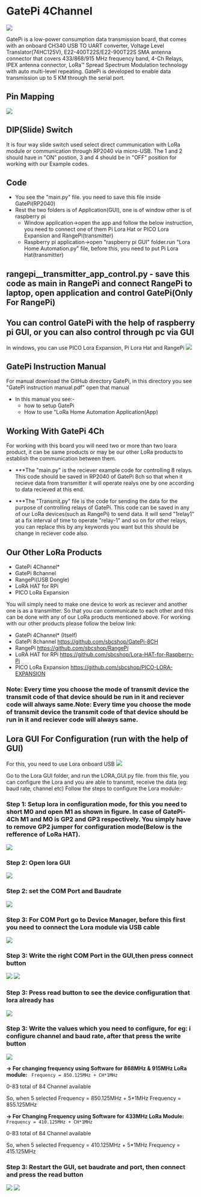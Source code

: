 # GatePi 4Channel
<img src= "https://github.com/sbcshop/GatePi/blob/main/images/img4.png" />

GatePi is a low-power consumption data transmission board, that comes with an onboard CH340 USB TO UART converter, Voltage Level Translator(74HC125V), E22-400T22S/E22-900T22S SMA antenna connector that covers 433/868/915 MHz frequency band, 4-Ch Relays, IPEX antenna connector, LoRa™ Spread Spectrum Modulation technology with auto multi-level repeating. GatePi is developed to enable data transmission up to 5 KM through the serial port.

## Pin Mapping
<img src= "https://github.com/sbcshop/GatePi/blob/main/images/img1.png" />

## DIP(Slide) Switch
It is four way slide switch used select direct cummunication with LoRa module or communication through RP2040 via micro-USB. The 1 and 2 should have in "ON" postion, 3 and 4 should be in "OFF" position for working with our Example codes.

## Code
  * You see the "main.py" file. you need to save this file inside GatePi(RP2040)
  * Rest the two folders is of Application(GUI), one is of window other is of raspberry pi
    * Window application->open the app and follow the below instruction, you need to connect one of them Pi Lora Hat or PICO Lora Expansion and RangePi(transmitter)
    * Raspberry pi application->open "raspberry pi GUI" folder.run "Lora Home Automation.py" file, before this, you need to put Pi Lora Hat(transmitter) 
    
## **rangepi__transmitter_app_control.py** - save this code as main in RangePi and connect RangePi to laptop, open application and control GatePi(Only For RangePi)

## You can control GatePi with the help of raspberry pi GUI, or you can also control through pc via GUI
In windows, you can use PICO Lora Expansion, Pi Lora Hat and RangePi
<img src="https://github.com/sbcshop/GatePi/blob/main/images/img7.JPG" />

## GatePi Instruction Manual
   For manual download the GitHub directory GatePi, in this directory you see "GatePi instruction manual.pdf" open that manual
   * In this manual you see:-
      * how to setup GatePi 
      * How to use "LoRa Home Automation Application(App)

     
## Working With GatePi 4Ch

For working with this board you will need two or more than two loara product, it can be same products or may be our other LoRa products to establish the communication between them.

* ***The "main.py" is the reciever example code for controlling 8 relays. This code should be saved in RP2040 of GatePi 8ch so that when it recieve data from transmitter it will operate realys one by one according to data recieved at this end.

* ***The "Transmit.py" file is the code for sending the data for the purpose of controlling relays of GatePi. This code can be saved in any of our LoRa devices(such as RangePi) to send data. It will send "1relay1" at a fix interval of time to operate "relay-1" and so on for other relays, you can replace this by any keywords you want but this should be change in reciever code also.

## Our Other LoRa Products

* GatePi 4Channel*
* GatePi 8channel
* RangePi(USB Dongle)
* LoRA HAT for RPi
* PICO LoRa Expansion

You will simply need to make one device to work as reciever and another one is as a transmitter. So that you can communicate to each other and this can be done with any of our LoRa products mentioned above. For working with our other products please follow the below link:

* GatePi 4Channel* (Itself)
* GatePi 8channel
https://github.com/sbcshop/GatePi-8CH
* RangePi
https://github.com/sbcshop/RangePi
* LoRA HAT for RPi
https://github.com/sbcshop/Lora-HAT-for-Raspberry-Pi
* PICO LoRa Expansion
https://github.com/sbcshop/PICO-LORA-EXPANSION

### Note: Every time you choose the mode of transmit device the transmit code of that device should be run in it and reciever code will always same.Note: Every time you choose the mode of transmit device the transmit code of that device should be run in it and reciever code will always same.

 ## Lora GUI For Configuration (run with the help of GUI)
 For this, you need to use Lora onboard USB 
 <img src= "https://github.com/sbcshop/Lora-HAT-for-Raspberry-Pi/blob/main/images/img_18.jpg" />
 
 Go to the Lora GUI folder, and run the LORA_GUI.py file. from this file, you can configure the Lora and you are able to transmit, receive the data  (eg: baud rate, channel etc)
 Follow the steps to configure the Lora module:-

 ### Step 1: Setup lora in configuration mode, for this you need to short M0 and open M1 as shown in figure. In case of GatePi-4Ch M1 and M0 is GP2 and GP3 respectively. You simply have to remove GP2 jumper for configuration mode(Below is the refference of LoRa HAT).
  <img src= "https://github.com/sbcshop/Lora-HAT-for-Raspberry-Pi/blob/main/images/img_16.jpg" />
 
### Step 2: Open lora GUI 
 <img src= "https://github.com/sbcshop/Lora-HAT-for-Raspberry-Pi/blob/main/images/img_1.png" />

### Step 2: set the COM Port and Baudrate
  <img src= "https://github.com/sbcshop/Lora-HAT-for-Raspberry-Pi/blob/main/images/img_2.png" />
 
### Step 3: For COM Port go to Device Manager, before this first you need to connect the Lora module via USB cable 
  <img src= "https://github.com/sbcshop/Lora-HAT-for-Raspberry-Pi/blob/main/images/img_7.png" />
 
### Step 3: Write the right COM Port in the GUI,then press connect button
  <img src= "https://github.com/sbcshop/Lora-HAT-for-Raspberry-Pi/blob/main/images/img_8.png" />
  <img src= "https://github.com/sbcshop/Lora-HAT-for-Raspberry-Pi/blob/main/images/img_9.png" />

### Step 3: Press read button to see the device configuration that lora already has
  <img src= "https://github.com/sbcshop/Lora-HAT-for-Raspberry-Pi/blob/main/images/img__10.png" />
 
### Step 3: Write the values which you need to configure, for eg: i configure channel and baud rate, after that press the write button
  <img src= "https://github.com/sbcshop/Lora-HAT-for-Raspberry-Pi/blob/main/images/img_13.png" />
  
  **-> For changing frequency using Software for 868MHz & 915MHz LoRa module:**
 ``` Frequency = 850.125MHz + CH*1MHz```
  
  0-83 total of 84 Channel available
  
  So, when 5 selected
  Frequency = 850.125MHz + 5*1MHz
  Frequency = 855.125MHz 
  

  **-> For Changing Frequency using Software for 433MHz LoRa Module:**
  ```Frequency = 410.125MHz + CH*1MHz```
  
  0-83 total of 84 Channel available
  
  So, when 5 selected
  Frequency = 410.125MHz + 5*1MHz
  Frequency = 415.125MHz
  
### Step 3: Restart the GUI, set baudrate and port, then connect and press the read button 
  <img src= "https://github.com/sbcshop/Lora-HAT-for-Raspberry-Pi/blob/main/images/img_14.png" />
  <img src= "https://github.com/sbcshop/Lora-HAT-for-Raspberry-Pi/blob/main/images/img_15.png" />
  
